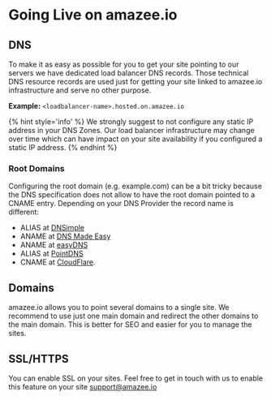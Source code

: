 # Going Live on amazee.io

<!-- toc -->

## DNS

To make it as easy as possible for you to get your site pointing to our servers we have dedicated load balancer DNS records. Those technical DNS resource records are used just for getting your site linked to amazee.io infrastructure and serve no other purpose.

**Example:** `<loadbalancer-name>.hosted.on.amazee.io`

{% hint style='info' %}
We strongly suggest to not configure any static IP address in your DNS Zones. Our load balancer infrastructure may change over time which can have impact on your site availability if you configured a static IP address.
{% endhint %}

### Root Domains

Configuring the root domain (e.g. example.com) can be a bit tricky because the DNS specification does not allow to have the root domain pointed to a CNAME entry. Depending on your DNS Provider the record name is different:

- ALIAS at [DNSimple](https://dnsimple.com/)
- ANAME at [DNS Made Easy](http://www.dnsmadeeasy.com/)
- ANAME at [easyDNS](https://www.easydns.com/)
- ALIAS at [PointDNS](https://pointhq.com/)
- CNAME at [CloudFlare](https://www.cloudflare.com/).


## Domains

amazee.io allows you to point several domains to a single site. We recommend to use just one main domain and redirect the other domains to the main domain. This is better for SEO and easier for you to manage the sites.

## SSL/HTTPS

You can enable SSL on your sites. Feel free to get in touch with us to enable this feature on your site support@amazee.io
